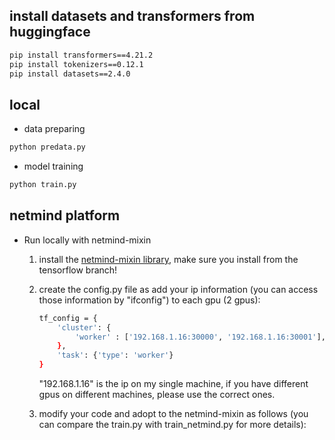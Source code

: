 ## install datasets and transformers from huggingface

```bash
pip install transformers==4.21.2
pip install tokenizers==0.12.1
pip install datasets==2.4.0
```

## local

* data preparing
```bash
python predata.py
```

* model training
```bash
python train.py
```

## netmind platform
* Run locally with netmind-mixin
    1. install the [netmind-mixin library](https://github.com/protagolabs/NetMind-Images/tree/feature-tf-netmind/NetmindModelEnv), make sure you install from the tensorflow branch!
    2. create the config.py file as add your ip information (you can access those information by "ifconfig") to each gpu (2 gpus):
        ```bash
        tf_config = {
            'cluster': {
                'worker' : ['192.168.1.16:30000', '192.168.1.16:30001'],
            },
            'task': {'type': 'worker'}
        }
        ```
        "192.168.1.16" is the ip on my single machine, if you have different gpus on different machines, please use the correct ones.

    2. modify your code and adopt to the netmind-mixin as follows (you can compare the train.py with train_netmind.py for more details):
        








